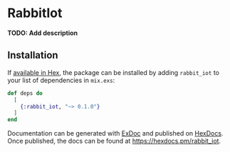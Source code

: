 # RabbitIot

**TODO: Add description**

## Installation

If [available in Hex](https://hex.pm/docs/publish), the package can be installed
by adding `rabbit_iot` to your list of dependencies in `mix.exs`:

```elixir
def deps do
  [
    {:rabbit_iot, "~> 0.1.0"}
  ]
end
```

Documentation can be generated with [ExDoc](https://github.com/elixir-lang/ex_doc)
and published on [HexDocs](https://hexdocs.pm). Once published, the docs can
be found at <https://hexdocs.pm/rabbit_iot>.

